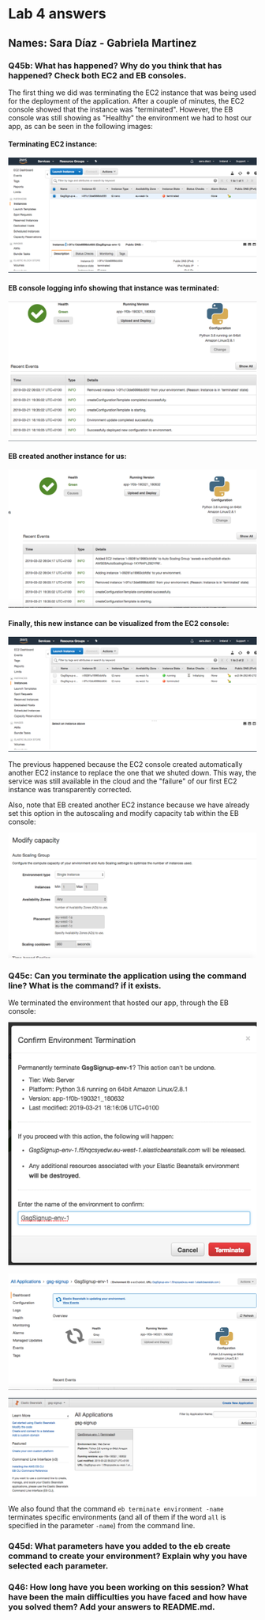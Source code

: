 # Lab 4 answers

## Names: Sara Díaz - Gabriela Martinez

### Q45b: What has happened? Why do you think that has happened? Check both EC2 and EB consoles.
The first thing we did was terminating the EC2 instance that was being used for the deployment of the application. After a couple of minutes, the EC2 console showed that the instance was "terminated". However, the EB console was still showing as "Healthy" the environment we had to host our app, as can be seen in the following images:

#### Terminating EC2 instance:

![TerminateEC2](https://github.com/mgmartinezl/CLOUD-COMPUTING-CLASS-2019/blob/master/Labs-solutions/Lab4/instanceterminatedEC2console.png)

#### EB console logging info showing that instance was terminated:

![TerminateEB](https://github.com/mgmartinezl/CLOUD-COMPUTING-CLASS-2019/blob/master/Labs-solutions/Lab4/EBconsoleinstanceterminated.png)

#### EB created another instance for us:

![CreateNewEB](https://github.com/mgmartinezl/CLOUD-COMPUTING-CLASS-2019/blob/master/Labs-solutions/Lab4/EBaddsnewinstance.png)

#### Finally, this new instance can be visualized from the EC2 console:

![NewInstanceEC2](https://github.com/mgmartinezl/CLOUD-COMPUTING-CLASS-2019/blob/master/Labs-solutions/Lab4/newinstanceEC2console.png)

The previous happened because the EC2 console created automatically another EC2 instance to replace the one that we shuted down. This way, the service was still available in the cloud and the "failure" of our first EC2 instance was transparently corrected.

Also, note that EB created another EC2 instance because we have already set this option in the autoscaling and modify capacity tab within the EB console:

![Capacity](https://github.com/mgmartinezl/CLOUD-COMPUTING-CLASS-2019/blob/master/Labs-solutions/Lab4/ebCapacity.png)

### Q45c: Can you terminate the application using the command line? What is the command? if it exists.

We terminated the environment that hosted our app, through the EB console:

![EnvTerminated](https://github.com/mgmartinezl/CLOUD-COMPUTING-CLASS-2019/blob/master/Labs-solutions/Lab4/confirmationEnvTermination.png)

![EnvTerminatedProgress](https://github.com/mgmartinezl/CLOUD-COMPUTING-CLASS-2019/blob/master/Labs-solutions/Lab4/envTerminationInProgress.png)

![EnvTerminated](https://github.com/mgmartinezl/CLOUD-COMPUTING-CLASS-2019/blob/master/Labs-solutions/Lab4/envTerminated.png)

We also found that the command ```eb terminate environment -name``` terminates specific environments (and all of them if the word ```all``` is specified in the parameter ```-name```) from the command line.

### Q45d: What parameters have you added to the eb create command to create your environment? Explain why you have selected each parameter.



### Q46: How long have you been working on this session? What have been the main difficulties you have faced and how have you solved them? Add your answers to README.md.
